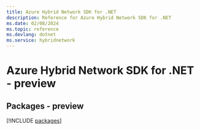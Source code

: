 ```yaml
---
title: Azure Hybrid Network SDK for .NET
description: Reference for Azure Hybrid Network SDK for .NET
ms.date: 02/08/2024
ms.topic: reference
ms.devlang: dotnet
ms.service: hybridnetwork
---
```

# Azure Hybrid Network SDK for .NET - preview
## Packages - preview
[!INCLUDE [packages](hybrid-network-index.md)]